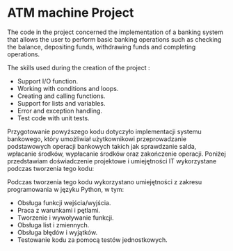 # ATM machine Project
The code in the project concerned the implementation of a banking system that allows the user to perform basic banking operations such as checking the balance, depositing funds, withdrawing funds and completing operations.

The skills used during the creation of the project :
- Support I/O function.
- Working with conditions and loops.
- Creating and calling functions.
- Support for lists and variables.
- Error and exception handling. 
- Test code with unit tests.

Przygotowanie powyższego kodu dotyczyło implementacji systemu bankowego, który umożliwiał użytkownikowi przeprowadzanie podstawowych operacji bankowych takich jak sprawdzanie salda, wpłacanie środków, wypłacanie środków oraz zakończenie operacji. Poniżej przedstawiam doświadczenie projektowe i umiejętności IT wykorzystane podczas tworzenia tego kodu:

Podczas tworzenia tego kodu wykorzystano umiejętności z zakresu programowania w języku Python, w tym:

- Obsługa funkcji wejścia/wyjścia.
- Praca z warunkami i pętlami.
- Tworzenie i wywoływanie funkcji.
- Obsługa list i zmiennych.
- Obsługa błędów i wyjątków.
- Testowanie kodu za pomocą testów jednostkowych.

